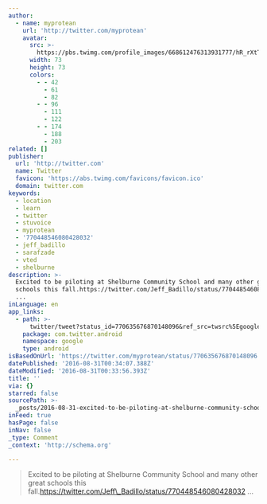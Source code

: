 ```yaml
---
author:
  - name: myprotean
    url: 'http://twitter.com/myprotean'
    avatar:
      src: >-
        https://pbs.twimg.com/profile_images/668612476313931777/hR_rXtTE_bigger.jpg
      width: 73
      height: 73
      colors:
        - - 42
          - 61
          - 82
        - - 96
          - 111
          - 122
        - - 174
          - 188
          - 203
related: []
publisher:
  url: 'http://twitter.com'
  name: Twitter
  favicon: 'https://abs.twimg.com/favicons/favicon.ico'
  domain: twitter.com
keywords:
  - location
  - learn
  - twitter
  - stuvoice
  - myprotean
  - '770448546080428032'
  - jeff_badillo
  - sarafzade
  - vted
  - shelburne
description: >-
  Excited to be piloting at Shelburne Community School and many other great
  schools this fall.https://twitter.com/Jeff_Badillo/status/770448546080428032
  ...
inLanguage: en
app_links:
  - path: >-
      twitter/tweet?status_id=770635676870148096&ref_src=twsrc%5Egoogle%7Ctwcamp%5Eandroidseo%7Ctwgr%5Estatus%7Ctwterm%5E770635676870148096
    package: com.twitter.android
    namespace: google
    type: android
isBasedOnUrl: 'https://twitter.com/myprotean/status/770635676870148096'
datePublished: '2016-08-31T00:34:07.388Z'
dateModified: '2016-08-31T00:33:56.393Z'
title: ''
via: {}
starred: false
sourcePath: >-
  _posts/2016-08-31-excited-to-be-piloting-at-shelburne-community-school-and-man.md
inFeed: true
hasPage: false
inNav: false
_type: Comment
_context: 'http://schema.org'

---
```

> Excited to be piloting at Shelburne Community School and many other great schools this fall.https://twitter.com/Jeff\_Badillo/status/770448546080428032 ...